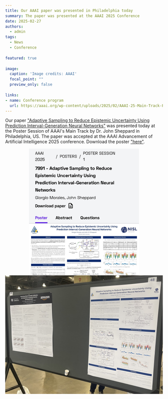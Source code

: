```yaml
---
title: Our AAAI paper was presented in Philadelphia today 
summary: The paper was presented at the AAAI 2025 Conference
date: 2025-02-27
authors:
  - admin
tags:
  - News
  - Conference

featured: true

image:
  caption: 'Image credits: AAAI'
  focal_point: ""
  preview_only: false

links:
- name: Conference program
  url: https://aaai.org/wp-content/uploads/2025/02/AAAI-25-Main-Track-Poster-Schedule.pdf
---
```


Our paper ["Adaptive Sampling to Reduce Epistemic Uncertainty Using Prediction Interval-Generation Neural Networks"](/publication/morales-aaai-2025)
was presented today at the Poster Session of AAAI's Main Track by Dr. John Sheppard in Philadelphia, US.
The paper was accepted at the AAAI Advancement of Artificial Intelligence 2025 conference.
Download the poster ["here"](/publication/post/aaai-2025-presentation/AAAI-2025-Presentation).

<div style="display: flex; justify-content: center;">
    <img src="presentation.jpeg" alt="figure" width="70%">
</div>

<div style="display: flex; justify-content: center;">
    <img src="poster.jpg" alt="figure" width="100%">
</div>